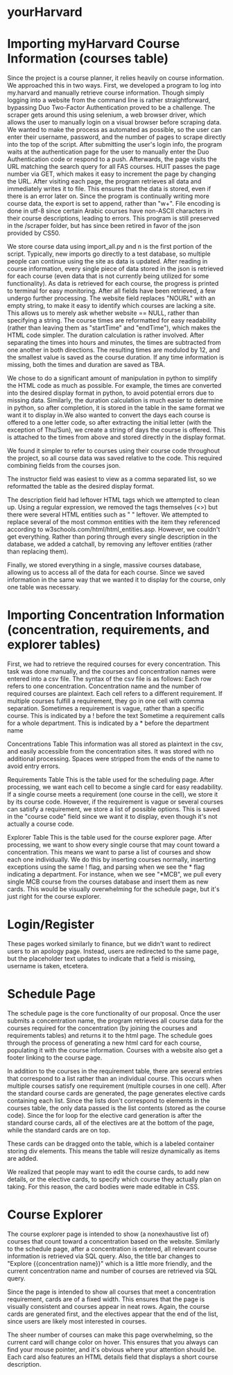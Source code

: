 # yourHarvard



# Importing myHarvard Course Information (courses table)
Since the project is a course planner, it relies heavily on course information. We approached this in two ways.
First, we developed a program to log into my.harvard and manually retrieve course information. Though simply logging into
a website from the command line is rather straightforward, bypassing Duo Two-Factor Authentication proved to be a challenge.
The scraper gets around this using selenium, a web browser driver, which allows the user to manually login on a visual browser
before scraping data. We wanted to make the process as automated as possible, so the user can enter their username, password,
and the number of pages to scrape directly into the top of the script. After submitting the user's login info, the program
waits at the authentication page for the user to manually enter the Duo Authentication code or respond to a push. Afterwards,
the page visits the URL matching the search query for all FAS courses. HUIT passes the page number via GET, which makes it
easy to increment the page by changing the URL. After visiting each page, the program retrieves all data and immediately writes
it to file. This ensures that the data is stored, even if there is an error later on. Since the program is continually writing
more course data, the export is set to append, rather than "w+". File encoding is done in utf-8 since certain Arabic courses
have non-ASCII characters in their course descriptions, leading to errors. This program is still preserved in the /scraper
folder, but has since been retired in favor of the json provided by CS50.

We store course data using import_all.py and n is the first portion of the script. Typically, new imports go directly to a
test database, so multiple people can continue using the site as data is updated. After reading in course information, every
single piece of data stored in the json is retrieved for each course (even data that is not currently being utilized for
some functionality). As data is retrieved for each course, the progress is printed to terminal for easy monitoring. After all
fields have been retrieved, a few undergo further processing. The website field replaces "NOURL" with an empty string, to make
it easy to identify which courses are lacking a site. This allows us to merely ask whether website == NULL, rather than
specifying a string. The course times are reformatted for easy readability (rather than leaving them as "startTime" and
"endTime"), which makes the HTML code simpler. The duration calculation is rather involved. After separating the times into
hours and minutes, the times are subtracted from one another in both directions. The resulting times are modulod by 12, and
the smallest value is saved as the course duration. If any time information is missing, both the times and duration are
saved as TBA.

We chose to do a significant amount of manipulation in python to simplify the HTML code as much as possible. For example,
the times are converted into the desired display format in python, to avoid potential errors due to missing data.
Similarly, the duration calculation is much easier to determine in python, so after completion, it is stored in the
table in the same format we want it to display in.We also wanted to convert the days each course is offered to a one letter code, so after extracting the initial letter
(with the exception of Thu/Sun), we create a string of days the course is offered. This is attached to the times
from above and stored directly in the display format.

We found it simpler to refer to courses using their course code throughout the project, so all course data was saved
relative to the code. This required combining fields from the courses json.

The instructor field was easiest to view as a comma separated list, so we reformatted the table as the desired display format.

The description field had leftover HTML tags which we attempted to clean up. Using a regular expression, we removed
the tags themselves (<>) but there were several HTML entities such as "&nbsp;" leftover. We attempted to replace
several of the most common entities with the item they referenced according to w3schools.com/html/html_entities.asp.
However, we couldn't get everything. Rather than poring through every single description in the database, we added
a catchall, by removing any leftover entities (rather than replacing them).

Finally, we stored everything in a single, massive courses database, allowing us to access all of the data for each
course. Since we saved information in the same way that we wanted it to display for the course, only one table was
necessary.

# Importing Concentration Information (concentration, requirements, and explorer tables)
First, we had to retrieve the required courses for every concentration. This task was done manually, and the courses
and concentration names were entered into a csv file. The syntax of the csv file is as follows:
Each row refers to one concentration. Concentration name and the number of required courses are plaintext.
Each cell refers to a different requirement. If multiple courses fulfill a requirement, they go in one cell with comma separation.
Sometimes a requirement is vague, rather than a specific course. This is indicated by a ! before the text
Sometime a requirement calls for a whole department. This is indicated by a * before the department name

Concentrations Table
This information was all stored as plaintext in the csv, and easily accessible from the concentration sites. It was stored with
no additional processing. Spaces were stripped from the ends of the name to avoid entry errors.

Requirements Table
This is the table used for the scheduling page. After processing, we want each cell to become a single card for easy
readability. If a single course meets a requirement (one course in the cell), we store it by its course code. However,
if the requirement is vague or several courses can satisfy a requirement, we store a list of possible options. This
is saved in the "course code" field since we want it to display, even though it's not actually a course code.

Explorer Table
This is the table used for the course explorer page. After processing, we want to show every single course that may
count toward a concentration. This means we want to parse a list of courses and show each one individually. We do this
by inserting courses normally, inserting exceptions using the same ! flag, and parsing when we see the * flag indicating a
department. For instance, when we see "*MCB", we pull every single MCB course from the courses database and insert
them as new cards. This would be visually overwhelming for the schedule page, but it's just right for the course explorer.

# Login/Register
These pages worked similarly to finance, but we didn't want to redirect users to an apology page. Instead, users are
redirected to the same page, but the placeholder text updates to indicate that a field is missing, username is taken,
etcetera.

# Schedule Page
The schedule page is the core functionality of our proposal. Once the user submits a concentration name, the program
retrieves all course data for the courses required for the concentration (by joining the courses and requirements tables)
and returns it to the html page. The schedule goes through the process of generating a new html card for each course,
populating it with the course information. Courses with a website also get a footer linking to the course page.

In addition to the courses in the requirement table, there are several entries that correspond to a list rather than
an individual course. This occurs when multiple courses satisfy one requirement (multiple courses in one cell).
After the standard course cards are generated, the page generates elective cards containing each list. Since the lists
don't correspond to elements in the courses table, the only data passed is the list contents (stored as the course code).
Since the for loop for the elective card generation is after the standard course cards, all of the electives are at
the bottom of the page, while the standard cards are on top.

These cards can be dragged onto the table, which is a labeled container storing div elements. This means the table
will resize dynamically as items are added.

We realized that people may want to edit the course cards, to add new details, or the elective cards, to specify
which course they actually plan on taking. For this reason, the card bodies were made editable in CSS.


# Course Explorer
The course explorer page is intended to show (a nonexhaustive list of) courses that  count toward a concentration
based on the website. Similarly to the schedule page, after a concentration is entered, all relevant course information
is retrieved via SQL query. Also, the title bar changes to "Explore {{concentration name}}" which is a little
more friendly, and the current concentration name and number of courses are retrieved via SQL query.

Since the page is intended to show all courses that meet a concentration requirement, cards are of a fixed width.
This ensures that the page is visually consistent and courses appear in neat rows. Again, the course cards are
generated first, and the electives appear that the end of the list, since users are likely most interested in
courses.

The sheer number of courses can make this page overwhelming, so the current card will change color on hover. This
ensures that you always can find your mouse pointer, and it's obvious where your attention should be. Each card
also features an HTML details field that displays a short course description.

